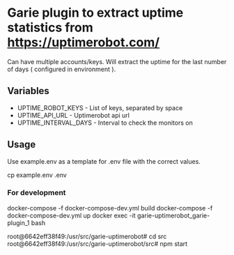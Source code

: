 
# Garie plugin to extract uptime statistics from https://uptimerobot.com/

Can have multiple accounts/keys. Will extract the uptime for the last number of days ( configured in environment ).


## Variables

- UPTIME_ROBOT_KEYS - List of keys, separated by space 
- UPTIME_API_URL - Uptimerobot api url
- UPTIME_INTERVAL_DAYS - Interval to check the monitors on


## Usage

Use example.env as a template for .env file with the correct values.

cp example.env .env


### For development

docker-compose -f docker-compose-dev.yml build
docker-compose -f docker-compose-dev.yml up
docker exec -it garie-uptimerobot_garie-plugin_1 bash

root@6642eff38f49:/usr/src/garie-uptimerobot# cd src
root@6642eff38f49:/usr/src/garie-uptimerobot/src# npm start


